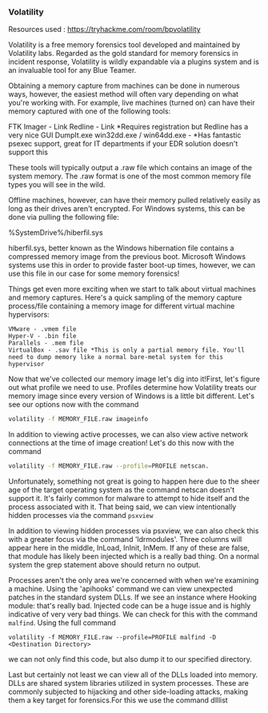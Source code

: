 ### Volatility

Resources used : https://tryhackme.com/room/bpvolatility 

Volatility is a free memory forensics tool developed and maintained by Volatility labs. Regarded as the gold standard for memory forensics in incident response, Volatility is wildly expandable via a plugins system and is an invaluable tool for any Blue Teamer.

Obtaining a memory capture from machines can be done in numerous ways, however, the easiest method will often vary depending on what you're working with. For example, live machines (turned on) can have their memory captured with one of the following tools:

FTK Imager - Link Redline - Link \*Requires registration but Redline has a very nice GUI DumpIt.exe win32dd.exe / win64dd.exe - \*Has fantastic psexec support, great for IT departments if your EDR solution doesn't support this

These tools will typically output a .raw file which contains an image of the system memory. The .raw format is one of the most common memory file types you will see in the wild.

Offline machines, however, can have their memory pulled relatively easily as long as their drives aren't encrypted. For Windows systems, this can be done via pulling the following file:

%SystemDrive%/hiberfil.sys

hiberfil.sys, better known as the Windows hibernation file contains a compressed memory image from the previous boot. Microsoft Windows systems use this in order to provide faster boot-up times, however, we can use this file in our case for some memory forensics!

Things get even more exciting when we start to talk about virtual machines and memory captures. Here's a quick sampling of the memory capture process/file containing a memory image for different virtual machine hypervisors:

```
VMware - .vmem file
Hyper-V - .bin file
Parallels - .mem file
VirtualBox - .sav file *This is only a partial memory file. You'll need to dump memory like a normal bare-metal system for this hypervisor
```

Now that we've collected our memory image let's dig into it!First, let's figure out what profile we need to use. Profiles determine how Volatility treats our memory image since every version of Windows is a little bit different. Let's see our options now with the command

```bash
volatility -f MEMORY_FILE.raw imageinfo
```

In addition to viewing active processes, we can also view active network connections at the time of image creation! Let's do this now with the command

```bash
volatility -f MEMORY_FILE.raw --profile=PROFILE netscan. 
```

Unfortunately, something not great is going to happen here due to the sheer age of the target operating system as the command netscan doesn't support it. It's fairly common for malware to attempt to hide itself and the process associated with it. That being said, we can view intentionally hidden processes via the command `psxview`

In addition to viewing hidden processes via psxview, we can also check this with a greater focus via the command 'ldrmodules'. Three columns will appear here in the middle, InLoad, InInit, InMem. If any of these are false, that module has likely been injected which is a really bad thing. On a normal system the grep statement above should return no output.

Processes aren't the only area we're concerned with when we're examining a machine. Using the 'apihooks' command we can view unexpected patches in the standard system DLLs. If we see an instance where Hooking module: <unknown> that's really bad. Injected code can be a huge issue and is highly indicative of very very bad things. We can check for this with the command `malfind`. Using the full command

	
```
volatility -f MEMORY_FILE.raw --profile=PROFILE malfind -D <Destination Directory> 
```
we can not only find this code, but also dump it to our specified directory.

Last but certainly not least we can view all of the DLLs loaded into memory. DLLs are shared system libraries utilized in system processes. These are commonly subjected to hijacking and other side-loading attacks, making them a key target for forensics.For this we use the command dlllist
